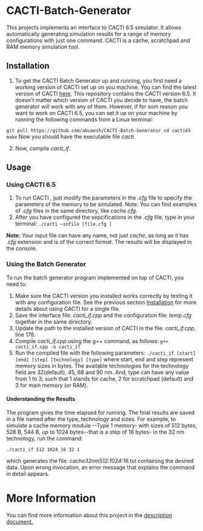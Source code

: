 # CACTI-Batch-Generator
This projects implements an interface to CACTI 6.5 simulator. It allows automatically generating simulation results for a range of memory configurations with just one command. CACTI is a cache, scratchpad and RAM memory simulation tool. 

## Installation

1. To get the CACTI Batch Generator up and running, you first need a working version of CACTI set up on you machine. You can find the latest version of CACTI [here](https://github.com/HewlettPackard/cacti). This repository contains the CACTI version 6.5. It doesn't matter which version of CACTI you decide to have, the batch generator will work with any of them. However, if for som reason you want to work on CACTI 6.5, you can set it up on your machine by running the following commands from a Linux terminal:

` git pull https://github.com/abuaesh/CACTI-Batch-Generator
cd cacti65
make
`
Now you should have the executable file _cacti_. 

2. Now, compile _cacti_if_. 

## Usage

### Using CACTI 6.5

1. To run CACTI , just modify the parameters in the _.cfg_ file to specify the parameters of the memory to be simulated. Note: You can find examples of _.cfg_ files in the same directory, like _cache.cfg_.
2. 	After you have configured the sepcifications in the _.cfg_ file, type in your terminal: 
`./cacti –infile [file.cfg ]`

**Note:** Your input file can have any name, not just _cache_, as long as it has _.cfg_ extension and is of the correct format. The results will be displayed in the console.

### Using the Batch Generator

To run the batch generator program implemented on top of CACTI, you need to:
1.	Make sure the CACTI version you installed works correctly by testing it with any configuration file. See the previous section [Installation](https://github.com/abuaesh/CACTI-Batch-Generator/blob/master/README.md#installation) for more details about using CACTI for a single file.
2.	Save the interface file: _cacti_if.cpp_ and the configuration file: _temp.cfg_ together in the same directory.
3.	Update the path to the installed version of CACTI in the file: _cacti_if.cpp_, line 178. 
4.	Compile _cacti_if.cpp_ using the g++ command, as follows: 
`g++ cacti_if.cpp -o cacti_if`
5.	Run the compiled file with the following parameters: 
`./cacti_if [start] [end] [step] [technology] [type]`
where start, end and step represent memory sizes in bytes. The available technologies for the technology field are 32(default), 45, 68 and 90 nm. And, type can have any value from 1 to 3; such that 1 stands for cache, 2 for scratchpad (default) and 3 for main memory (or RAM).

#### Understanding the Results
The program gives the time elapsed for running. The final results are saved in a file named after the type, technology and sizes. For example, to simulate a cache memory module --Type 1 memory- with sizes of 512 bytes, 528 B, 544 B, up to 1024 bytes--that is a step of 16 bytes- in the 32 nm technology, run the command:

 `./cacti_if 512 1024 16 32 1`
 
 which generates the file: _cache32nm512:1024:16.txt_ containing the desired data. Upon wrong invocation, an error message that explains the command in detail appears.  
 
 # More Information
 
 You can find more information about this project in the [description document.](https://github.com/abuaesh/CACTI-Batch-Generator/blob/master/project_description.pdf)



